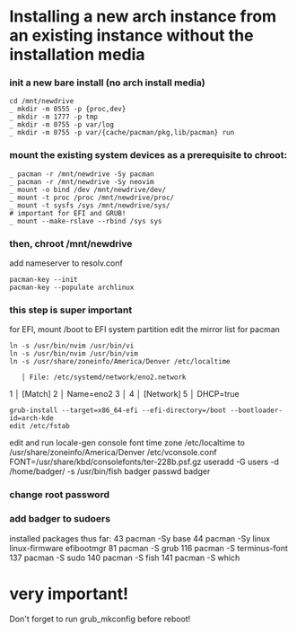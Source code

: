 # Installing a new arch instance from an existing instance without the installation media

### init a new bare install (no arch install media)
```
cd /mnt/newdrive
_ mkdir -m 0555 -p {proc,dev}
_ mkdir -m 1777 -p tmp
_ mkdir -m 0755 -p var/log
_ mkdir -m 0755 -p var/{cache/pacman/pkg,lib/pacman} run
```

### mount the existing system devices as a prerequisite to chroot:
```
_ pacman -r /mnt/newdrive -Sy pacman
_ pacman -r /mnt/newdrive -Sy neovim
_ mount -o bind /dev /mnt/newdrive/dev/
_ mount -t proc /proc /mnt/newdrive/proc/
_ mount -t sysfs /sys /mnt/newdrive/sys/
# important for EFI and GRUB!
_ mount --make-rslave --rbind /sys sys
```

### then, chroot /mnt/newdrive
add nameserver to resolv.conf
```
pacman-key --init
pacman-key --populate archlinux
```

### this step is super important
for EFI, mount /boot to EFI system partition
edit the mirror list for pacman
```pacman -Sy linux linux-firmware efibootmgr
ln -s /usr/bin/nvim /usr/bin/vi
ln -s /usr/bin/nvim /usr/bin/vim
ln -s /usr/share/zoneinfo/America/Denver /etc/localtime
```
       │ File: /etc/systemd/network/eno2.network
   1   │ [Match]
   2   │ Name=eno2
   3   │ 
   4   │ [Network]
   5   │ DHCP=true
```
grub-install --target=x86_64-efi --efi-directory=/boot --bootloader-id=arch-kde
edit /etc/fstab
```
edit and run locale-gen
console font
time zone
/etc/localtime to /usr/share/zoneinfo/America/Denver
/etc/vconsole.conf
FONT=/usr/share/kbd/consolefonts/ter-228b.psf.gz
useradd -G users -d /home/badger/ -s /usr/bin/fish badger
passwd badger

### change root password
### add badger to sudoers

installed packages thus far:
   43  pacman -Sy base
   44  pacman -Sy linux linux-firmware efibootmgr
   81  pacman -S grub
  116  pacman -S terminus-font
  137  pacman -S sudo
  140  pacman -S fish
  141  pacman -S which

# very important!
Don't forget to run grub_mkconfig before reboot!
